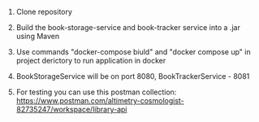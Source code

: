 1. Clone repository

2. Build the book-storage-service and book-tracker service into a .jar using Maven

2. Use commands "docker-compose biuld" and "docker compose up" in project derictory to run application in docker

3. BookStorageService will be on port 8080, BookTrackerService - 8081

4. For testing you can use this postman collection: https://www.postman.com/altimetry-cosmologist-82735247/workspace/library-api
